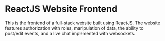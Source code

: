# ReactJS Website Frontend
This is the frontend of a full-stack website built using ReactJS. The website features authorization with roles, manipulation of data, the ability to post/edit events, and a live chat implemented with websockets.
